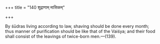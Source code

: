+++
title = "140 शूद्राणाम् मासिकम्"

+++

By śūdras living according to law, shaving should be done every month; thus manner of purification should be like that of the Vaiśya; and their food shall consist of the leavings of twice-born men.—(139).